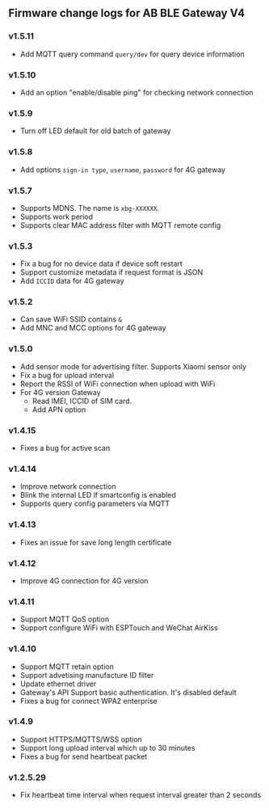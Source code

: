 ## Firmware change logs for AB BLE Gateway V4 

### v1.5.11 ###

* Add MQTT query command `query/dev` for query device information

### v1.5.10 ###

* Add an option "enable/disable ping" for checking network connection

### v1.5.9 ###

* Turn off LED default for old batch of gateway

### v1.5.8 ###

* Add options `sign-in type`, `username`, `password` for 4G gateway

### v1.5.7 ###

* Supports MDNS. The name is `xbg-XXXXXX`. 
* Supports work period
* Supports clear MAC address filter with MQTT remote config

### v1.5.3 ###

* Fix a bug for no device data if device soft restart
* Support customize metadata if request format is JSON
* Add `ICCID` data for 4G gateway

### v1.5.2 ###

* Can save WiFi SSID contains `&`
* Add MNC and MCC options for 4G gateway

### v1.5.0 ###

* Add sensor mode for advertising filter. Supports Xiaomi sensor only
* Fix a bug for upload interval
* Report the RSSI of WiFi connection when upload with WiFi
* For 4G version Gateway
  * Read IMEI, ICCID of SIM card. 
  * Add APN option

### v1.4.15 ###

* Fixes a bug for active scan

### v1.4.14 ###

* Improve network connection
* Blink the internal LED if smartconfig is enabled
* Supports query config parameters via MQTT

### v1.4.13 ###

* Fixes an issue for save long length certificate

### v1.4.12 ###

* Improve 4G connection for 4G version

### v1.4.11 ###

* Support MQTT QoS option
* Support configure WiFi with ESPTouch and WeChat AirKiss

### v1.4.10 ###

* Support MQTT retain option
* Support advetising manufacture ID filter
* Update ethernet driver
* Gateway's API Support basic authentication. It's disabled default
* Fixes a bug for connect WPA2 enterprise

### v1.4.9 ###

* Support HTTPS/MQTTS/WSS option
* Support long upload interval which up to 30 minutes
* Fixes a bug for send heartbeat packet

### v1.2.5.29 ###

* Fix heartbeat time interval when request interval greater than 2 seconds
